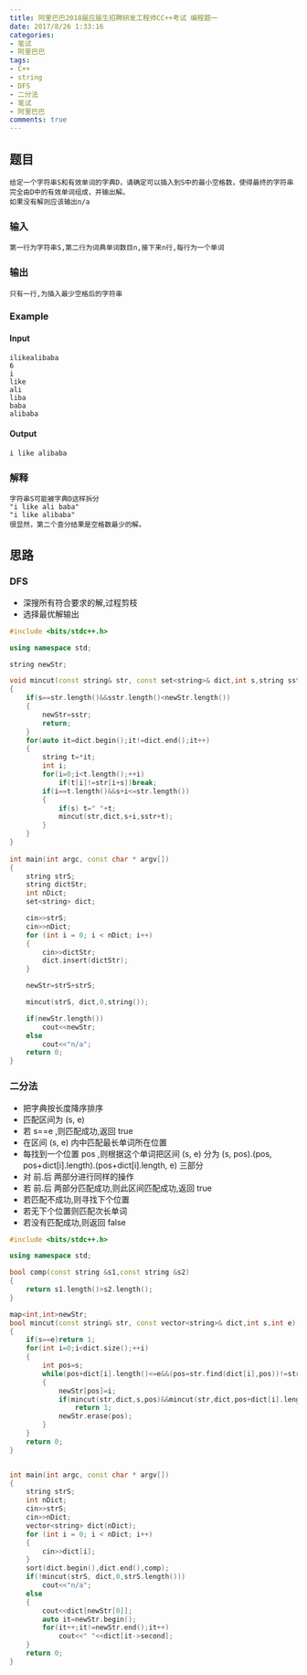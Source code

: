 ```yaml
---
title: 阿里巴巴2018届应届生招聘研发工程师CC++考试 编程题一
date: 2017/8/26 1:33:16 
categories: 
- 笔试
- 阿里巴巴
tags:
- C++
- string
- DFS
- 二分法
- 笔试
- 阿里巴巴
comments: true
---
```

## 题目
	给定一个字符串S和有效单词的字典D，请确定可以插入到S中的最小空格数，使得最终的字符串完全由D中的有效单词组成，并输出解。    
	如果没有解则应该输出n/a    
### 输入 
	第一行为字符串S,第二行为词典单词数目n,接下来n行,每行为一个单词  
### 输出
	只有一行,为插入最少空格后的字符串
### Example
#### Input
	ilikealibaba
	6
	i
	like
	ali
	liba
	baba
	alibaba  
#### Output
	i like alibaba
### 解释
	字符串S可能被字典D这样拆分 
	"i like ali baba" 
	"i like alibaba"    
	很显然，第二个查分结果是空格数最少的解。
## 思路
### DFS
* 深搜所有符合要求的解,过程剪枝
* 选择最优解输出

```cpp
#include <bits/stdc++.h>

using namespace std;

string newStr;

void mincut(const string& str, const set<string>& dict,int s,string sstr)
{
	if(s==str.length()&&sstr.length()<newStr.length())
	{
	    newStr=sstr;
		return;
	}
	for(auto it=dict.begin();it!=dict.end();it++)
	{
	    string t=*it;
	    int i;
	    for(i=0;i<t.length();++i)
	        if(t[i]!=str[i+s])break;
	    if(i==t.length()&&s+i<=str.length())
	   	{
	    	if(s) t=" "+t;
	        mincut(str,dict,s+i,sstr+t);
	    }
	}
}
	
int main(int argc, const char * argv[])
{
	string strS;
	string dictStr;
	int nDict;
	set<string> dict;

	cin>>strS;
	cin>>nDict;
	for (int i = 0; i < nDict; i++)
	{
	    cin>>dictStr;
	    dict.insert(dictStr);
	}

	newStr=strS+strS;

	mincut(strS, dict,0,string());

	if(newStr.length())
	    cout<<newStr;
	else
	    cout<<"n/a";
	return 0;
}
```
### 二分法
* 把字典按长度降序排序
* 匹配区间为 (s, e)
* 若 s==e ,则匹配成功,返回 true
* 在区间 (s, e) 内中匹配最长单词所在位置
* 每找到一个位置 pos ,则根据这个单词把区间 (s, e) 分为 (s, pos).(pos, pos+dict[i].length).(pos+dict[i].length, e) 三部分
* 对 前.后 两部分进行同样的操作
* 若 前.后 两部分匹配成功,则此区间匹配成功,返回 true
* 若匹配不成功,则寻找下个位置
* 若无下个位置则匹配次长单词
* 若没有匹配成功,则返回 false

``` cpp
#include <bits/stdc++.h>

using namespace std;

bool comp(const string &s1,const string &s2)
{
    return s1.length()>s2.length();
}

map<int,int>newStr;
bool mincut(const string& str, const vector<string>& dict,int s,int e)
{
    if(s==e)return 1;
    for(int i=0;i<dict.size();++i)
    {
        int pos=s;
        while(pos+dict[i].length()<=e&&(pos=str.find(dict[i],pos))!=string::npos)
        {
            newStr[pos]=i;
            if(mincut(str,dict,s,pos)&&mincut(str,dict,pos+dict[i].length(),e))
                return 1;
            newStr.erase(pos);
        }
    }
    return 0;
}


int main(int argc, const char * argv[])
{
    string strS;
    int nDict;
    cin>>strS;
    cin>>nDict;
    vector<string> dict(nDict);
    for (int i = 0; i < nDict; i++)
    {
        cin>>dict[i];
    }
    sort(dict.begin(),dict.end(),comp);
    if(!mincut(strS, dict,0,strS.length()))
        cout<<"n/a";
    else
    {
        cout<<dict[newStr[0]];
        auto it=newStr.begin();
        for(it++;it!=newStr.end();it++)
            cout<<" "<<dict[it->second];
    }
    return 0;
}
```